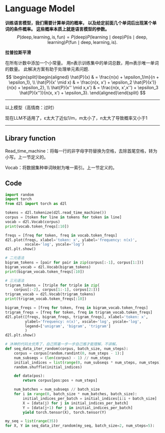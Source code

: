 # Language Model

**训练语言模型，我们需要计算单词的概率， 以及给定前面几个单词后出现某个单词的条件概率。 这些概率本质上就是语言模型的参数。**
$$
P(\text{deep}, \text{learning}, \text{is}, \text{fun}) =  P(\text{deep}) P(\text{learning}  \mid  \text{deep}) P(\text{is}  \mid  \text{deep}, \text{learning}) P(\text{fun}  \mid  \text{deep}, \text{learning}, \text{is}).
$$


**拉普拉斯平滑**

在所有计数中添加一个小常量。 用n表示训练集中的单词总数，用m表示唯一单词的数量。 此解决方案有助于处理单元素问题.
$$
\begin{split}\begin{aligned}
    \hat{P}(x) & = \frac{n(x) + \epsilon_1/m}{n + \epsilon_1}, \\
    \hat{P}(x' \mid x) & = \frac{n(x, x') + \epsilon_2 \hat{P}(x')}{n(x) + \epsilon_2}, \\
    \hat{P}(x'' \mid x,x') & = \frac{n(x, x',x'') + \epsilon_3 \hat{P}(x'')}{n(x, x') + \epsilon_3}.
\end{aligned}\end{split}
$$

------

以上模型（高情商：过时）

现在LLM不适用了，ε太大了近似1/m，m太小了，n太大了导致概率又小于1

------

## Library function

Read_time_machine：将每一行的非字母字符替换为空格，去除首尾空格，转为小写。上一节定义的。

Vocab：将数据集种单词映射为唯一索引。上一节定义的。

## Code

```python
import random
import torch
from d2l import torch as d2l

tokens = d2l.tokenize(d2l.read_time_machine())
corpus = [token for line in tokens for token in line]
vocab = d2l.Vocab(corpus)
print(vocab.token_freqs[:10])

freqs = [freq for token, freq in vocab.token_freqs]
d2l.plot(freqs, xlabel='token: x', ylabel='frequency: n(x)',
         xscale='log', yscale='log')
d2l.plt.show()

# 二元语法
bigram_tokens = [pair for pair in zip(corpus[:-1], corpus[1:])]
bigram_vocab = d2l.Vocab(bigram_tokens)
print(bigram_vocab.token_freqs[:10])

# 三元语法
trigram_tokens = [triple for triple in zip(
    corpus[:-2], corpus[1:-1], corpus[2:])]
trigram_vocab = d2l.Vocab(trigram_tokens)
print(trigram_vocab.token_freqs[:10])

bigram_freqs = [freq for token, freq in bigram_vocab.token_freqs]
trigram_freqs = [freq for token, freq in trigram_vocab.token_freqs]
d2l.plot([freqs, bigram_freqs, trigram_freqs], xlabel='token: x',
         ylabel='frequency: n(x)', xscale='log', yscale='log',
         legend=['unigram', 'bigram', 'trigram']
         )
d2l.plt.show()

# 沐神的代码太优秀了，自己照着一步一步自己推才能理解，不讲解。
def seq_data_iter_random(corpus, batch_size, num_steps):
    corpus = corpus[random.randint(0, num_steps - 1):]
    num_subseqs = (len(corpus) - 1) // num_steps
    initial_indices = list(range(0, num_subseqs * num_steps, num_steps))
    random.shuffle(initial_indices)

    def data(pos):
        return corpus[pos:pos + num_steps]

    num_batches = num_subseqs // batch_size
    for i in range(0, batch_size * num_batches, batch_size):
        initial_indices_per_batch = initial_indices[i:i + batch_size]
        X = [data(j) for j in initial_indices_per_batch]
        Y = [data(j+1) for j in initial_indices_per_batch]
        yield torch.tensor(X), torch.tensor(Y)

my_seq = list(range(35))
for X, Y in seq_data_iter_random(my_seq, batch_size=2, num_steps=5):
```

